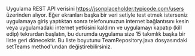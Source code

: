 Uygulama REST API verisini https://jsonplaceholder.typicode.com/users üzerinden alıyor. Eğer ekranları başka bir veri setiyle test etmek isterseniz uygulamaya giriş yaptıktan sonra telefonunuzun 
internet bağlantısını kesin veya uygulamadaki internet yetkisini kaldırın ve uygulamayı kapatıp (kill edip) tekrardan başlatın, bu durumda uygulama size 15 takımlık başka bir liste geri dönecektir. 
Bu liste boyutunu TeamRepository.java dosyasındaki setTeams method'undan değiştirebilirsiniz.
